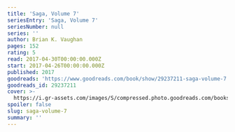 ```yaml
---
title: 'Saga, Volume 7'
seriesEntry: 'Saga, Volume 7'
seriesNumber: null
series: ''
author: Brian K. Vaughan
pages: 152
rating: 5
read: 2017-04-30T00:00:00.000Z
start: 2017-04-26T00:00:00.000Z
published: 2017
goodreads: 'https://www.goodreads.com/book/show/29237211-saga-volume-7'
goodreads_id: 29237211
cover: >-
  https://i.gr-assets.com/images/S/compressed.photo.goodreads.com/books/1642677880l/29237211._SX315_.jpg
spoiler: false
slug: saga-volume-7
summary: ''
---
```


